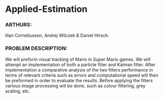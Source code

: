 # Applied-Estimation
### ARTHURS:
Ilian Corneliussen, Andrej Wilczek & Daniel Hirsch.
### PROBLEM DESCRIPTION:
We will preform visual tracking of Mario in 
Super Mario games. We will attempt an implementation of both a
particle filter and Kalman filter. After implementation a comparative 
analysis of the two filters performance in terms of relevant criteria 
such as errors and computational speed will then be preformed in order 
to evaluate the results. Before applying the filters various image 
processing will be done, such as colour filtering, grey scaling, etc.
